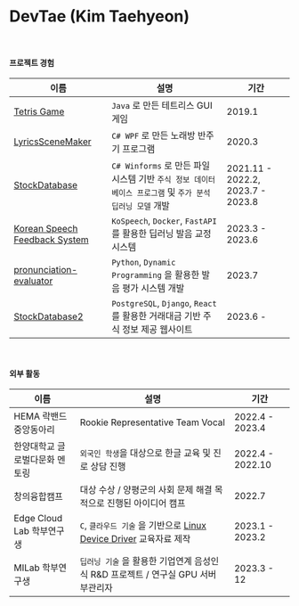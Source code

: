 DevTae (Kim Taehyeon)
=====

<br/>

#### 프로젝트 경험

| 이름 | 설명 | 기간 |
-------|-------------|-------
| [Tetris Game](https://github.com/DevTae/TetriStyle) | `Java` 로 만든 테트리스 GUI 게임 | 2019.1 |
| [LyricsSceneMaker](https://github.com/DevTae/LyricsSceneMaker) | `C# WPF` 로 만든 노래방 반주기 프로그램 | 2020.3 |
| [StockDatabase](https://github.com/DevTae/StockDatabasePreview) | `C# Winforms` 로 만든 파일시스템 기반 `주식 정보 데이터베이스 프로그램` 및 `주가 분석 딥러닝 모델` 개발 | 2021.11 - 2022.2, 2023.7 - 2023.8 |
| [Korean Speech Feedback System](https://github.com/DevTae/SpeechFeedback) | `KoSpeech`, `Docker`, `FastAPI` 를 활용한 딥러닝 발음 교정 시스템 | 2023.3 - 2023.6 |
| [pronunciation-evaluator](https://github.com/DevTae/pronunciation-evaluator) | `Python`, `Dynamic Programming` 을 활용한 발음 평가 시스템 개발 | 2023.7 |
| [StockDatabase2](https://github.com/DevTae/StockDatabase2) | `PostgreSQL`, `Django`, `React` 를 활용한 거래대금 기반 주식 정보 제공 웹사이트 | 2023.6 - |

<br/>

#### 외부 활동

| 이름 | 설명 | 기간 |
-------|-------------|-------
| HEMA 락밴드 중앙동아리 | Rookie Representative Team Vocal | 2022.4 - 2023.4 |
| 한양대학교 글로벌다문화 멘토링 | `외국인 학생`을 대상으로 한글 교육 및 진로 상담 진행 | 2022.4 - 2022.10 |
| 창의융합캠프 |  대상 수상 / 양평군의 사회 문제 해결 목적으로 진행된 아이디어 캠프 | 2022.7 |
| Edge Cloud Lab 학부연구생 | `C`, `클라우드 기술` 을 기반으로 [Linux Device Driver](https://github.com/DevTae/Linux-Device-Driver) 교육자료 제작 | 2023.1 - 2023.2 |
| MILab 학부연구생 | `딥러닝 기술` 을 활용한 기업연계 음성인식 R&D 프로젝트 / 연구실 GPU 서버 부관리자 | 2023.3 - 12 |

